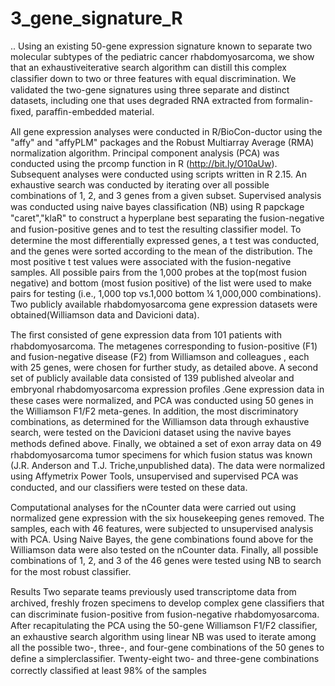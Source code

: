 # 3_gene_signature_R
..
Using an existing 50-gene expression signature known to
separate two molecular subtypes of the pediatric cancer rhabdomyosarcoma, we show that an exhaustiveiterative search algorithm can distill this complex classiﬁer down to two or three features with equal discrimination. We validated the two-gene signatures using three separate and distinct datasets, including one that uses degraded RNA extracted from formalin-ﬁxed, parafﬁn-embedded material. 

All gene expression analyses were conducted in R/BioCon-ductor using the "affy" and "affyPLM" packages and the Robust Multiarray Average (RMA) normalization algorithm. Principal component analysis (PCA) was conducted using the prcomp function in R (http://bit.ly/O10aUw). Subsequent analyses were conducted using scripts written in R 2.15. An exhaustive search was conducted by iterating over all possible combinations of 1, 2, and 3 genes from a given subset. Supervised analysis was conducted using naive bayes classiﬁcation (NB) using R papckage "caret","klaR" to construct a hyperplane best separating the fusion-negative and fusion-positive genes and to test the resulting classiﬁer model. To determine the most differentially expressed genes, a t test was conducted, and the genes were sorted according to the mean of the distribution. The most positive t test values were associated with the fusion-negative samples. All possible pairs from the 1,000 probes at the top(most fusion negative) and bottom (most fusion positive) of the list were used to make pairs for testing (i.e., 1,000 top vs.1,000 bottom ¼ 1,000,000 combinations). Two publicly available rhabdomyosarcoma gene expression
datasets were obtained(Williamson data and Davicioni data). 

The ﬁrst consisted of gene expression data from 101 patients with rhabdomyosarcoma. The metagenes corresponding to fusion-positive (F1) and fusion-negative disease (F2) from Williamson and colleagues , each with 25 genes, were chosen for further study, as detailed above. A second set of publicly available data consisted of 139 published alveolar and embryonal rhabdomyosarcoma expression proﬁles .Gene expression data in these cases were normalized, and PCA was conducted using 50 genes in the Williamson F1/F2 meta-genes. In addition, the most discriminatory combinations, as determined for the Williamson data through exhaustive search, were tested on the Davicioni dataset using the navive bayes  methods deﬁned above. Finally, we obtained a set of exon array data on 49 rhabdomyosarcoma tumor specimens for which fusion status was known (J.R. Anderson and T.J. Triche,unpublished data). The data were normalized using Affymetrix Power Tools, unsupervised and supervised PCA was conducted, and our classiﬁers were tested on these data.

Computational analyses for the nCounter data were carried out using normalized gene expression with the six housekeeping genes removed. The samples, each with 46 features, were subjected to unsupervised analysis with PCA. Using Naive Bayes, the gene combinations found above for the Williamson data were also tested on the nCounter data. Finally, all possible combinations of 1, 2, and 3 of the 46 genes were tested using NB to search for the most robust classiﬁer. 

Results
Two separate teams previously used transcriptome data from archived, freshly frozen specimens to develop complex gene classiﬁers that can discriminate fusion-positive from
fusion-negative rhabdomyosarcoma. After recapitulating the PCA using the 50-gene Williamson F1/F2 classiﬁer, an exhaustive search algorithm using linear NB was used to iterate among all the possible two-, three-, and four-gene combinations of the 50 genes to deﬁne a simplerclassiﬁer. Twenty-eight two- and three-gene combinations
correctly classiﬁed at least 98% of the samples 
